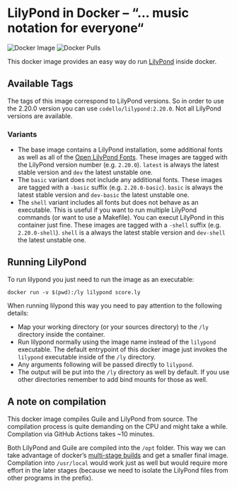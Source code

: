 # LilyPond in Docker – “... music notation for everyone“

![Docker Image](https://github.com/Codello/docker-lilypond/workflows/Docker%20Image/badge.svg)
![Docker Pulls](https://img.shields.io/docker/pulls/codello/lilypond)

This docker image provides an easy way do run [LilyPond](https://lilypond.org) inside docker.

## Available Tags

The tags of this image correspond to LilyPond versions. So in order to use the 2.20.0 version you can use `codello/lilypond:2.20.0`. Not all LilyPond versions are available.

### Variants

- The base image contains a LilyPond installation, some additional fonts as well as all of the [Open LilyPond Fonts](https://github.com/OpenLilyPondFonts). These images are tagged with the LilyPond version number (e.g. `2.20.0`). `latest` is always the latest stable version and `dev` the latest unstable one.
- The `basic` variant does not include any additional fonts. These images are tagged with a `-basic` suffix (e.g. `2.20.0-basic`). `basic` is always the latest stable version and `dev-basic` the latest unstable one.
- The `shell` variant includes all fonts but does not behave as an executable. This is useful if you want to run multiple LilyPond commands (or want to use a Makefile). You can execut LilyPond in this container just fine. These images are tagged with a `-shell` suffix (e.g. `2.20.0-shell`). `shell` is a always the latest stable version and `dev-shell` the latest unstable one.

## Running LilyPond

To run lilypond you just need to run the image as an executable:

```shell
docker run -v $(pwd):/ly lilypond score.ly
```

When running lilypond this way you need to pay attention to the following details:

- Map your working directory (or your sources directory) to the `/ly` directory inside the container.
- Run lilypond normally using the image name instead of the `lilypond` executable. The default entrypoint of this docker image just invokes the `lilypond` executable inside of the `/ly` directory.
- Any arguments following will be passed directly to `lilypond`.
- The output will be put into the `/ly` directory as well by default. If you use other directories remember to add bind mounts for those as well.

## A note on compilation

This docker image compiles Guile and LilyPond from source. The compilation process is quite demanding on the CPU and might take a while. Compilation via GitHub Actions takes ~10 minutes.

Both LilyPond and Guile are compiled into the `/opt` folder. This way we can take advantage of docker’s [multi-stage builds](https://docs.docker.com/develop/develop-images/multistage-build/) and get a smaller final image. Compilation into `/usr/local` would work just as well but would require more effort in the later stages (because we need to isolate the LilyPond files from other programs in the prefix).

